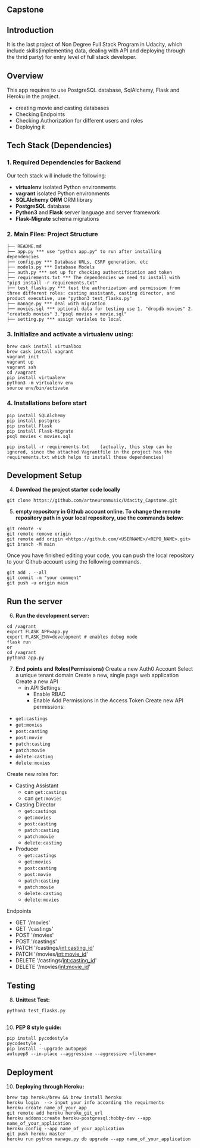 Capstone
-----

## Introduction
It is the last project of Non Degree Full Stack Program in Udacity, which include skills(implementing data, dealing with API and deploying through the thrid party) for entry level of full stack developer.
## Overview

This app requires to use PostgreSQL database, SqlAlchemy, Flask and Heroku in the project. 

* creating movie and casting databases
* Checking Endpoints
* Checking Authorization for different users and roles
* Deploying it

## Tech Stack (Dependencies)

### 1. Required Dependencies for Backend
Our tech stack will include the following:
 * **virtualenv**  isolated Python environments
 * **vagrant**  isolated Python environments
 * **SQLAlchemy ORM** ORM library 
 * **PostgreSQL** database
 * **Python3** and **Flask** server language and server framework
 * **Flask-Migrate** schema migrations

### 2. Main Files: Project Structure

  ```
  ├── README.md
  ├── app.py *** use "python app.py" to run after installing dependencies
  ├── config.py *** Database URLs, CSRF generation, etc
  ├── models.py *** Database Models
  ├── auth.py *** set up for checking authentification and token
  ├── requirements.txt *** The dependencies we need to install with "pip3 install -r requirements.txt"
  ├── test_flasks.py *** test the authorization and permission from three different roles: casting assistant, casting director, and product executive, use "python3 test_flasks.py"
  ├── manage.py *** deal with migration
  ├── movies.sql *** optional data for testing use 1. "dropdb movies" 2. "createdb movies" 3."psql movies < movie.sql"
  ├── setting.py *** assign variales to local 
  ```
### 3. **Initialize and activate a virtualenv using:**
```
brew cask install virtualbox
brew cask install vagrant
vagrant init
vagrant up
vagrant ssh
cd /vagrant
pip install virtualenv
python3 -m virtualenv env
source env/bin/activate
```

### 4. Installations before start
```
pip install SQLAlchemy
pip install postgres
pip install Flask
pip install Flask-Migrate
psql movies < movies.sql
```

```
pip install -r requirements.txt    (actually, this step can be ignored, since the attached Vagrantfile in the project has the requirements.txt which helps to install those dependencies)
```

## Development Setup
4. **Download the project starter code locally**
```
git clone https://github.com/artneuronmusic/Udacity_Capstone.git
```
5. **empty repository in Github account online. To change the remote repository path in your local repository, use the commands below:**
```
git remote -v 
git remote remove origin 
git remote add origin <https://github.com/<USERNAME>/<REPO_NAME>.git>
git branch -M main
```
Once you have finished editing your code, you can push the local repository to your Github account using the following commands.
```
git add . --all   
git commit -m "your comment"
git push -u origin main
```
## Run the server
6. **Run the development server:**
```
cd /vagrant
export FLASK_APP=app.py
export FLASK_ENV=development # enables debug mode
flask run 
or
cd /vagrant
python3 app.py
```

7. **End points and Roles(Permissions)**
Create a new Auth0 Account
Select a unique tenant domain
Create a new, single page web application
Create a new API
   - in API Settings:
     - Enable RBAC
     - Enable Add Permissions in the Access Token
Create new API permissions:
  - `get:castings`
  - `get:movies`
  - `post:casting`
  - `post:movie`
  - `patch:casting`
  - `patch:movie`
  - `delete:casting`
  - `delete:movies`

Create new roles for:
  - Casting Assistant
     - can `get:castings`
     - can `get:movies`
  - Casting Director
      - `get:castings`
      - `get:movies`
      - `post:casting`
      - `patch:casting`
      - `patch:movie`
      - `delete:casting`
  - Producer
      - `get:castings`
      - `get:movies`
      - `post:casting`
      - `post:movie`
      - `patch:casting`
      - `patch:movie`
      - `delete:casting`
      - `delete:movies`
    
Endpoints
   - GET '/movies'
   - GET '/castings'
   - POST '/movies'
   - POST '/castings'
   - PATCH '/castings/<int:casting_id>'
   - PATCH '/movies/<int:movie_id>'
   - DELETE '/castings/<int:casting_id>'
   - DELETE '/movies/<int:movie_id>'

## Testing
8. **Unittest Test:**
```
python3 test_flasks.py
```

## 
10. **PEP 8 style guide:**
```
pip install pycodestyle
pycodestyle .
pip install --upgrade autopep8
autopep8 --in-place --aggressive --aggressive <filename>
```


## Deployment
10. **Deploying through Heroku:**
```
brew tap heroku/brew && brew install heroku
heroku login  --> input your info according the requirments
heroku create name_of_your_app
git remote add heroku heroku_git_url
heroku addons:create heroku-postgresql:hobby-dev --app name_of_your_application
heroku config --app name_of_your_application
git push heroku master
heroku run python manage.py db upgrade --app name_of_your_application
```